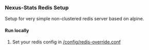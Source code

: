### Nexus-Stats Redis Setup
Setup for very simple non-clustered redis server based on alpine.

#### Run locally
1. Set your redis config in [/config/redis-override.conf](https://github.com/nexus-devs/docker/blob/master/redis/config/redis-override.conf)
